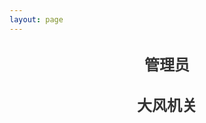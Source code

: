 ```yaml
---
layout: page
---
```

<script setup>
import {
  VPTeamPage,
  VPTeamPageTitle,
  VPTeamMembers
} from 'vitepress/theme'

const adminMembers = [
  {
    avatar: 'https://www.example.com/lw.jpg',
    name: 'lw（老万）',
    title: '开发，官网，提供服务器',
    links: [
      { icon: 'github', link: 'https://github.com/lw' },
      { icon: 'twitter', link: 'https://twitter.com/lw' }
    ]
  },
  {
    avatar: 'https://www.example.com/moshushi.jpg',
    name: 'moshushi（魔术师）',
    title: '维护插件，客服，官网维护',
    links: [
      { icon: 'github', link: 'https://github.com/moshushi' },
      { icon: 'twitter', link: 'https://twitter.com/moshushi' }
    ]
  }
]

const dafengguanMembers = [
  {
    avatar: 'https://www.example.com/ljh.jpg',
    name: 'LJH',
    title: '财务，备份，客服，找资源',
    links: [
      { icon: 'github', link: 'https://github.com/ljh' },
      { icon: 'twitter', link: 'https://twitter.com/ljh' }
    ]
  },
  {
    avatar: 'https://www.example.com/ddbox.jpg',
    name: 'DDbox（董董不懂）',
    title: '活动策划，官网维护',
    links: [
      { icon: 'github', link: 'https://github.com/ddbox' },
      { icon: 'twitter', link: 'https://twitter.com/ddbox' }
    ]
  },
]
</script>

<VPTeamPage>
  <VPTeamPageTitle>
    <template #title>
      我们的团队
    </template>
    <template #lead>
      我们的团队由一群充满热情的成员组成，他们共同推动项目向前发展。
    </template>
  </VPTeamPageTitle>
  
  <!-- 分割线 -->
  <h2 class="team-divider">管理员</h2>

  <!-- 管理员团队 -->
  <VPTeamMembers
    :members="adminMembers"
  />
  
  <!-- 分割线 -->
  <h2 class="team-divider">大风机关</h2>
  
  <!-- 大风机关团队 -->
  <VPTeamMembers
    :members="dafengguanMembers"
  />
</VPTeamPage>

<style>
.team-divider {
  text-align: center; /* 居中标题 */
  font-size: 24px; /* 标题字体大小 */
  font-weight: bold; /* 加粗标题 */
  margin-top: 30px; /* 标题上方的间距 */
  margin-bottom: 20px; /* 标题下方的间距 */
  color: #333; /* 标题颜色 */
}
</style>